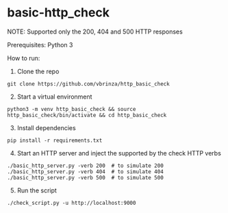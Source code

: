 # basic-http_check
NOTE: Supported only the 200, 404 and 500 HTTP responses

Prerequisites:
 Python 3

How to run:
1. Clone the repo
```
git clone https://github.com/vbrinza/http_basic_check
```
2. Start a virtual environment
```
python3 -m venv http_basic_check && source http_basic_check/bin/activate && cd http_basic_check
```
3. Install dependencies
```
pip install -r requirements.txt
```
4. Start an HTTP server and inject the supported by the check HTTP verbs
```
./basic_http_server.py -verb 200  # to simulate 200
./basic_http_server.py -verb 404  # to simulate 404
./basic_http_server.py -verb 500  # to simulate 500
```
5. Run the script
```
./check_script.py -u http://localhost:9000
```
